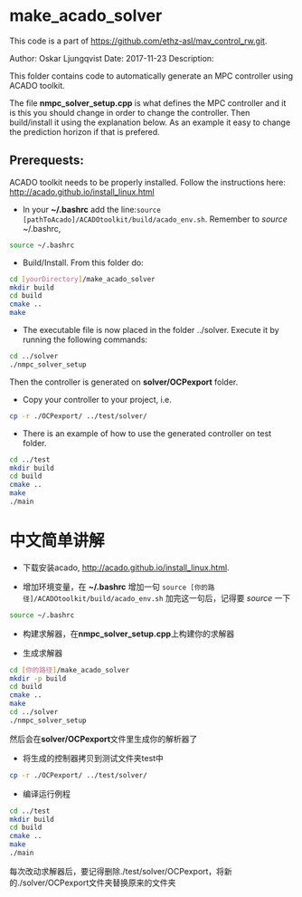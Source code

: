make_acado_solver
======
This code is a part of https://github.com/ethz-asl/mav_control_rw.git. 

Author: Oskar Ljungqvist
Date: 2017-11-23
Description:

This folder contains code to automatically generate an MPC controller using ACADO toolkit.

The file **nmpc_solver_setup.cpp** is what defines the MPC controller and it is this you should change in order to change the controller. Then build/install it using the explanation below. As an example it easy to change the prediction horizon if that is prefered.

Prerequests: 
------

ACADO toolkit needs to be properly installed. Follow the instructions here: http://acado.github.io/install_linux.html

* In your **~/.bashrc** add the line:`source [pathToAcado]/ACADOtoolkit/build/acado_env.sh`. Remember to *source* ~/.bashrc,
```sh
source ~/.bashrc
```


* Build/Install. From this folder do:
```sh
cd [yourDirectory]/make_acado_solver
mkdir build
cd build
cmake ..
make
```

* The executable file is now placed in the folder ../solver. Execute it by running the following commands:
```sh
cd ../solver
./nmpc_solver_setup
```

Then the controller is generated on **solver/OCPexport** folder.
* Copy your controller to your project, i.e.
```sh
cp -r ./OCPexport/ ../test/solver/
```

* There is an example of how to use the generated controller on test folder. 
```sh
cd ../test
mkdir build
cd build
cmake ..
make
./main
```




# 中文简单讲解
* 下载安装acado, http://acado.github.io/install_linux.html.

* 增加环境变量，在 **~/.bashrc** 增加一句
`
source [你的路径]/ACADOtoolkit/build/acado_env.sh
`
加完这一句后，记得要 *source* 一下
```sh
source ~/.bashrc
```

* 构建求解器，在**nmpc_solver_setup.cpp**上构建你的求解器

* 生成求解器
```sh
cd [你的路径]/make_acado_solver
mkdir -p build
cd build
cmake ..
make 
cd ../solver
./nmpc_solver_setup
```
然后会在**solver/OCPexport**文件里生成你的解析器了

* 将生成的控制器拷贝到测试文件夹test中
```sh
cp -r ./OCPexport/ ../test/solver/
```

* 编译运行例程
```sh
cd ../test
mkdir build
cd build
cmake ..
make
./main
```
每次改动求解器后，要记得删除./test/solver/OCPexport，将新的./solver/OCPexport文件夹替换原来的文件夹



